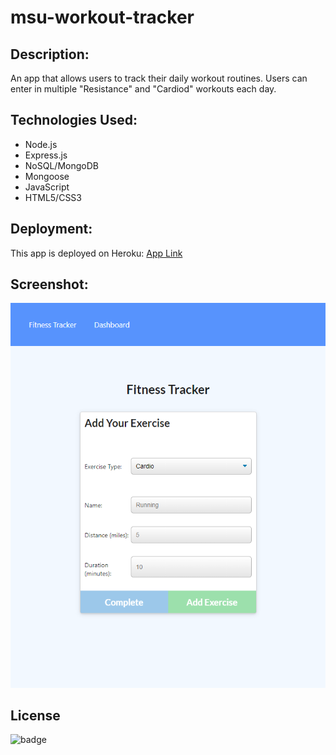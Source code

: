 # msu-workout-tracker

## Description:
An app that allows users to track their daily workout routines. Users can enter in multiple "Resistance" and "Cardiod" workouts each day.

## Technologies Used:
* Node.js
* Express.js
* NoSQL/MongoDB
* Mongoose
* JavaScript
* HTML5/CSS3

## Deployment:
This app is deployed on Heroku: [App Link](https://young-meadow-68457.herokuapp.com/)

## Screenshot:
<img src="/assets/fitness-tracker.png" alt="screenshot" width="600">

## License
![badge](https://img.shields.io/badge/license-MIT-brightgreen)
